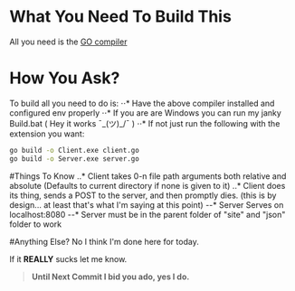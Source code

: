 # What You Need To Build This
All you need is the [GO compiler](https://golang.org/dl/)

# How You Ask?
To build all you need to do is: 
⋅⋅* Have the above compiler installed and configured env properly
⋅⋅* If you are are Windows you can run my janky Build.bat ( Hey it works ¯\_(ツ)_/¯ )
⋅⋅* If not just run the following with the extension you want:
```bash
go build -o Client.exe client.go
go build -o Server.exe server.go
```

#Things To Know
..* Client takes 0-n file path arguments both relative and absolute 
    (Defaults to current directory if none is given to it)
..* Client does its thing, sends a POST to the server, and then promptly dies.
    (this is by design... at least that's what I'm saying at this point)
--* Server Serves on localhost:8080 
--* Server must be in the parent folder of "site" and "json" folder to work

#Anything Else?
No I think I'm done here for today.

If it **REALLY** sucks let me know.

> __Until Next Commit I bid you ado, yes I do.__
